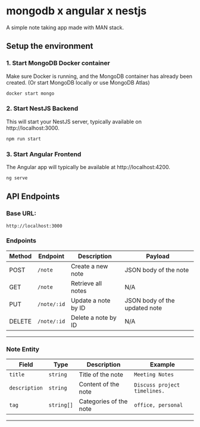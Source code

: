# mongodb x angular x nestjs

A simple note taking app made with MAN stack.

## Setup the environment

### 1. Start MongoDB Docker container

Make sure Docker is running, and the MongoDB container has already been created. (Or start MongoDB locally or use MongoDB Atlas)

```bash
docker start mongo
```

### 2. Start NestJS Backend

This will start your NestJS server, typically available on http://localhost:3000.

```bash
npm run start
```

### 3. Start Angular Frontend

The Angular app will typically be available at http://localhost:4200.

```bash
ng serve
```

## **API Endpoints**

### Base URL:

`http://localhost:3000`

### **Endpoints**

| Method | Endpoint    | Description         | Payload                       |
| ------ | ----------- | ------------------- | ----------------------------- |
| POST   | `/note`     | Create a new note   | JSON body of the note         |
| GET    | `/note`     | Retrieve all notes  | N/A                           |
| PUT    | `/note/:id` | Update a note by ID | JSON body of the updated note |
| DELETE | `/note/:id` | Delete a note by ID | N/A                           |

---

### **Note Entity**

| Field         | Type       | Description            | Example                      |
| ------------- | ---------- | ---------------------- | ---------------------------- |
| `title`       | `string`   | Title of the note      | `Meeting Notes`              |
| `description` | `string`   | Content of the note    | `Discuss project timelines.` |
| `tag`         | `string[]` | Categories of the note | `office, personal`           |

---
